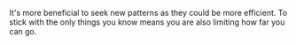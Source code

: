 It's more beneficial to seek new patterns as they could be more efficient. To stick with the only things you know means you are also limiting how far you can go.